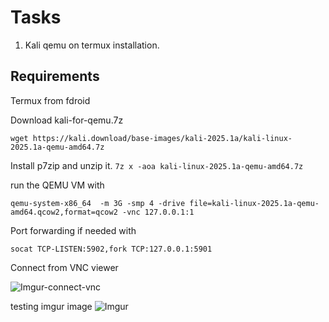 # Tasks 


1. Kali qemu on termux installation.

## Requirements

Termux from fdroid

Download kali-for-qemu.7z

`wget https://kali.download/base-images/kali-2025.1a/kali-linux-2025.1a-qemu-amd64.7z`

Install p7zip and unzip it.
`7z x -aoa kali-linux-2025.1a-qemu-amd64.7z`

run the QEMU VM with 

`qemu-system-x86_64  -m 3G -smp 4 -drive file=kali-linux-2025.1a-qemu-amd64.qcow2,format=qcow2 -vnc 127.0.0.1:1`

Port forwarding if needed with

`socat TCP-LISTEN:5902,fork TCP:127.0.0.1:5901`

Connect from VNC viewer

![Imgur-connect-vnc](https://imgur.com/LhxHm3Y)

testing imgur image
![Imgur](https://imgur.com/wzdi0D8.png)
